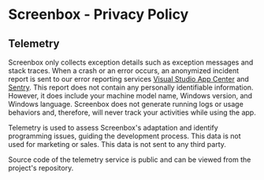 # Screenbox - Privacy Policy

## Telemetry
Screenbox only collects exception details such as exception messages and stack traces. When a crash or an error occurs, an anonymized incident report is sent to our error reporting services [Visual Studio App Center](https://appcenter.ms/) and [Sentry](https://sentry.io/). This report does not contain any personally identifiable information. However, it does include your machine model name, Windows version, and Windows language. Screenbox does not generate running logs or usage behaviors and, therefore, will never track your activities while using the app.

Telemetry is used to assess Screenbox's adaptation and identify programming issues, guiding the development process. This data is not used for marketing or sales. This data is not sent to any third party.

Source code of the telemetry service is public and can be viewed from the project's repository.